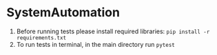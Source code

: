 # SystemAutomation

1. Before running tests please install required libraries: `pip install -r requirements.txt`
2. To run tests in terminal, in the main directory run `pytest`

